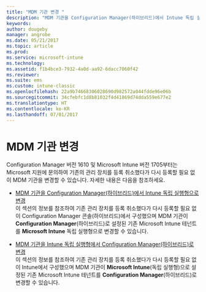 ```yaml
---
title: "MDM 기관 변경 "
description: "MDM 기관을 Configuration Manager(하이브리드)에서 Intune 독립 실행형으로 변경하거나 그 반대로 변경하는 방법을 알아봅니다."
keywords: 
author: dougeby
manager: angrobe
ms.date: 05/21/2017
ms.topic: article
ms.prod: 
ms.service: microsoft-intune
ms.technology: 
ms.assetid: f1b4bce3-7932-4a0d-aa92-6dacc7060f42
ms.reviewer: 
ms.suite: ems
ms.custom: intune-classic
ms.openlocfilehash: 22a9b74668306028690d982572a044fdde96e06b
ms.sourcegitcommit: 34cfebfc1d8b81032f4d41869d74dda559e677e2
ms.translationtype: HT
ms.contentlocale: ko-KR
ms.lasthandoff: 07/01/2017
---
```

# <a name="change-your-mdm-authority"></a>MDM 기관 변경
Configuration Manager 버전 1610 및 Microsoft Intune 버전 1705부터는 Microsoft 지원에 문의하여 기존의 관리 장치를 등록 취소했다가 다시 등록할 필요 없이 MDM 기관을 변경할 수 있습니다. 자세한 내용은 다음을 참조하세요.

- [MDM 기관을 Configuration Manager(하이브리드)에서 Intune 독립 실행형으로 변경](https://docs.microsoft.com/sccm/mdm/deploy-use/change-mdm-authority#change-the-mdm-authority-to-intune-standalone)    
    이 섹션의 정보를 참조하여 기존 관리 장치를 등록 취소했다가 다시 등록할 필요 없이 Configuration Manager 콘솔(하이브리드)에서 구성했으며 MDM 기관이 **Configuration Manager**(하이브리드)로 설정된 기존 Microsoft Intune 테넌트를 **Microsoft Intune** 독립 실행형으로 변경할 수 있습니다.

- [MDM 기관을 Intune 독립 실행형에서 Configuration Manager(하이브리드)로 변경](https://docs.microsoft.com/sccm/mdm/deploy-use/change-mdm-authority#change-the-mdm-authority-to-configuration-manager-&#40;hybrid&#41;)    
    이 섹션의 정보를 참조하여 기존 관리 장치를 등록 취소했다가 다시 등록할 필요 없이 Intune에서 구성했으며 MDM 기관이 **Microsoft Intune**(독립 실행형)으로 설정된 기존 Microsoft Intune 테넌트를 **Configuration Manager**(하이브리드)로 변경할 수 있습니다.
